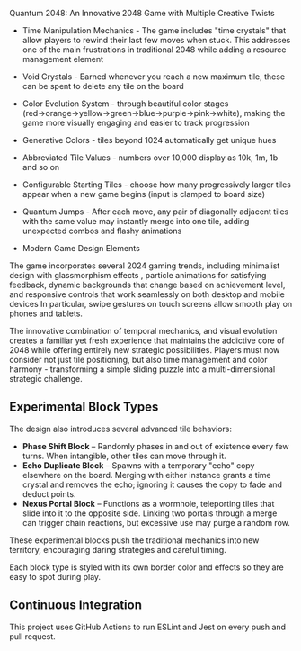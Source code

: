 Quantum 2048: An Innovative 2048 Game with Multiple Creative Twists



* Time Manipulation Mechanics - The game includes "time crystals" that allow players to rewind their last few moves when stuck. This addresses one of the main frustrations in traditional 2048 while adding a resource management element
* Void Crystals - Earned whenever you reach a new maximum tile, these can be spent to delete any tile on the board

* Color Evolution System - through beautiful color stages (red→orange→yellow→green→blue→purple→pink→white), making the game more visually engaging and easier to track progression
* Generative Colors - tiles beyond 1024 automatically get unique hues
* Abbreviated Tile Values - numbers over 10,000 display as 10k, 1m, 1b and so on
* Configurable Starting Tiles - choose how many progressively larger tiles appear when a new game begins (input is clamped to board size)

* Quantum Jumps - After each move, any pair of diagonally adjacent tiles with the same value may instantly merge into one tile, adding unexpected combos and flashy animations

* Modern Game Design Elements

The game incorporates several 2024 gaming trends, including minimalist design with glassmorphism effects
, particle animations for satisfying feedback, dynamic backgrounds that change based on achievement level, and responsive controls that work seamlessly on both desktop and mobile devices
In particular, swipe gestures on touch screens allow smooth play on phones and tablets.

The innovative combination of temporal mechanics, and visual evolution creates a familiar yet fresh experience that maintains the addictive core of 2048 while offering entirely new strategic possibilities. Players must now consider not just tile positioning, but also time management and color harmony - transforming a simple sliding puzzle into a multi-dimensional strategic challenge.

## Experimental Block Types

The design also introduces several advanced tile behaviors:

* **Phase Shift Block** – Randomly phases in and out of existence every few turns. When intangible, other tiles can move through it.
* **Echo Duplicate Block** – Spawns with a temporary "echo" copy elsewhere on the board. Merging with either instance grants a time crystal and removes the echo; ignoring it causes the copy to fade and deduct points.
* **Nexus Portal Block** – Functions as a wormhole, teleporting tiles that slide into it to the opposite side. Linking two portals through a merge can trigger chain reactions, but excessive use may purge a random row.

These experimental blocks push the traditional mechanics into new territory, encouraging daring strategies and careful timing.

Each block type is styled with its own border color and effects so they are easy to spot during play.


## Continuous Integration
This project uses GitHub Actions to run ESLint and Jest on every push and pull request.
